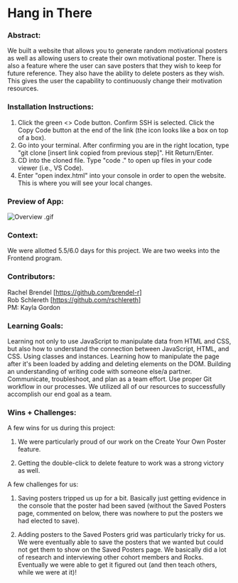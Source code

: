 # Hang in There  

### Abstract:
[//]: <> (Briefly describe what you built and its features. What problem is the app solving? How does this application solve that problem?)
We built a website that allows you to generate random motivational posters as well as allowing users to create their own motivational poster. There is also a feature where the user can save posters that they wish to keep for future reference. They also have the ability to delete posters as they wish. This gives the user the capability to continuously change their motivation resources.

### Installation Instructions:
[//]: <> (What steps does a person have to take to get your app cloned down and running?)
1. Click the green <> Code button. Confirm SSH is selected. Click the Copy Code button at the end of the link (the icon looks like a box on top of a box). 
2. Go into your terminal. After confirming you are in the right location, type "git clone [insert link copied from previous step]". Hit Return/Enter.
3. CD into the cloned file. Type "code ." to open up files in your code viewer (i.e., VS Code).
4. Enter "open index.html" into your console in order to open the website. This is where you will see your local changes.

### Preview of App:
[//]: <> (Provide ONE gif or screenshot of your application - choose the "coolest" piece of functionality to show off.)
![Overview .gif](https://media.giphy.com/media/MwJltY6DOHmwhrwM5V/giphy.gif)

### Context:
[//]: <> (Give some context for the project here. How long did you have to work on it? How far into the Turing program are you?) 
We were allotted 5.5/6.0 days for this project. We are two weeks into the Frontend program. 

### Contributors:
[//]: <> (Who worked on this application? Link to their GitHubs.)
Rachel Brendel [https://github.com/brendel-r] <br> 
Rob Schlereth [https://github.com/rschlereth] <br>
PM: Kayla Gordon

### Learning Goals:
[//]: <> (What were the learning goals of this project? What tech did you work with?)
Learning not only to use JavaScript to manipulate data from HTML and CSS, but also how to understand the connection between JavaScript, HTML, and CSS. Using classes and instances. Learning how to manipulate the page after it's been loaded by adding and deleting elements on the DOM. Building an understanding of writing code with someone else/a partner. Communicate, troubleshoot, and plan as a team effort. Use proper Git workflow in our processes. We utilized all of our resources to successfully accomplish our end goal as a team. 

### Wins + Challenges:
[//]: <> (What are 2-3 wins you have from this project? What were some challenges you faced - and how did you get over them?)
A few wins for us during this project:

1. We were particularly proud of our work on the Create Your Own Poster feature. 

2. Getting the double-click to delete feature to work was a strong victory as well.

A few challenges for us:

1. Saving posters tripped us up for a bit. Basically just getting evidence in the console that the poster had been saved (without the Saved Posters page, commented on below, there was nowhere to put the posters we had elected to save).

2. Adding posters to the Saved Posters grid was particularly tricky for us. We were eventually able to save the posters that we wanted but could not get them to show on the Saved Posters page. We basically did a lot of research and interviewing other cohort members and Rocks. Eventually we were able to get it figured out (and then teach others, while we were at it)!
